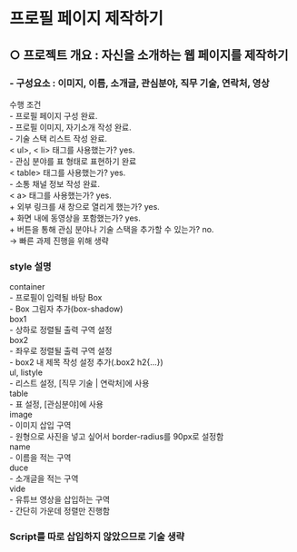 <h1>프로필 페이지 제작하기</h1>
<h2> ○ 프로젝트 개요 : 자신을 소개하는 웹 페이지를 제작하기</h2>
<h3>   - 구성요소 : 이미지, 이름, 소개글, 관심분야, 직무 기술, 연락처, 영상</h3>

<p>수행 조건<br>
   - 프로필 페이지 구성 완료.<br>
- 프로필 이미지, 자기소개 작성 완료.<br>
- 기술 스택 리스트 작성 완료.<br>
  < ul>, < li> 태그를 사용했는가? yes.<br>
- 관심 분야를 표 형태로 표현하기 완료<br>
  < table> 태그를 사용했는가? yes.<br>
- 소통 채널 정보 작성 완료.<br>
  < a> 태그를 사용했는가? yes.<br>
  + 외부 링크를 새 창으로 열리게 했는가? yes.<br>
 + 화면 내에 동영상을 포함했는가? yes.<br>
 + 버튼을 통해 관심 분야나 기술 스택을 추가할 수 있는가? no.<br>
   → 빠른 과제 진행을 위해 생략</p>

<h3>style 설명</h3>
container<br>
 - 프로필이 입력될 바탕 Box<br>
 - Box 그림자 추가(box-shadow)<br>
box1<br>
 - 상하로 정렬될 출력 구역 설정<br>
box2<br>
 - 좌우로 정렬될 출력 구역 설정<br>
 - box2 내 제목 작성 설정 추가(.box2 h2{...})<br>
ul, listyle<br>
 - 리스트 설정, [직무 기술 | 연락처]에 사용<br>
table<br>
 - 표 설정, [관심분야]에 사용<br>
image<br>
 - 이미지 삽입 구역<br>
 - 원형으로 사진을 넣고 싶어서 border-radius를 90px로 설정함<br>
name<br>
 - 이름을 적는 구역<br>
duce<br>
 - 소개글을 적는 구역<br>
vide<br>
 - 유튜브 영상을 삽입하는 구역<br>
 - 간단히 가운데 정렬만 진행함 <br>
 <p>
 <h3>Script를 따로 삽입하지 않았으므로 기술 생략</h3>

 </p>
